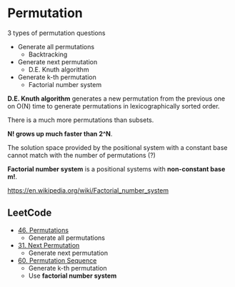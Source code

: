 # Permutation

3 types of permutation questions
- Generate all permutations
  - Backtracking
- Generate next permutation
  - D.E. Knuth algorithm
- Generate k-th permutation
  - Factorial number system

**D.E. Knuth algorithm** generates a new permutation from the previous one on O(N) time to generate permutations in lexicographically sorted order.

There is a much more permutations than subsets.

**N! grows up much faster than 2^N**.

The solution space provided by the positional system with a constant base cannot match with the number of permutations (?)

**Factorial number system** is a positional systems with **non-constant base m!**.

https://en.wikipedia.org/wiki/Factorial_number_system

## LeetCode

- [46. Permutations](https://leetcode.com/problems/permutations/description/)
  - Generate all permutations
- [31. Next Permutation](https://leetcode.com/problems/next-permutation/description/)
  - Generate next permutation
- [60. Permutation Sequence](https://leetcode.com/problems/permutation-sequence/description/)
  - Generate k-th permutation
  - Use **factorial number system**